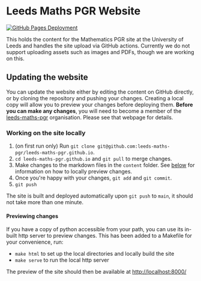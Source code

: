 # Leeds Maths PGR Website

[![GitHub Pages Deployment](https://github.com/leeds-maths-pgr/leeds-maths-pgr.github.io/actions/workflows/static.yml/badge.svg)](https://github.com/leeds-maths-pgr/leeds-maths-pgr.github.io/actions/workflows/static.yml)

This holds the content for the Mathematics PGR site at the University of Leeds and handles the site upload via GitHub actions.
Currently we do not support uploading assets such as images and PDFs, though we are working on this.

## Updating the website

You can update the website either by editing the content on GitHub directly, or by cloning the repository and pushing your changes.
Creating a local copy will allow you to preview your changes before deploying them.
**Before you can make any changes**, you will need to become a member of the [leeds-maths-pgr](https://github.com/leeds-maths-pgr) organisation.
Please see that webpage for details.

### Working on the site locally

1. (on first run only) Run `git clone git@github.com:leeds-maths-pgr/leeds-maths-pgr.github.io`.
1. `cd leeds-maths-pgr.github.io` and `git pull` to merge changes.
1. Make changes to the markdown files in the `content` folder.
   See [below](#previewing-changes) for information on how to locally preview changes.
1. Once you're happy with your changes, `git add` and `git commit`.
1. `git push`

The site is built and deployed automatically upon `git push` to `main`, it should not take more than one minute.

#### Previewing changes

If you have a copy of python accessible from your path, you can use its in-built http server to preview changes.
This has been added to a Makefile for your convenience, run:
- `make html` to set up the local directories and locally build the site
- `make serve` to run the local http server

The preview of the site should then be available at [http://localhost:8000/](http://localhost:8000/)
